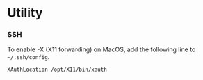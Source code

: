 # Utility

### SSH
To enable -X (X11 forwarding) on MacOS, add the following line to `~/.ssh/config`.
```
XAuthLocation /opt/X11/bin/xauth
```

